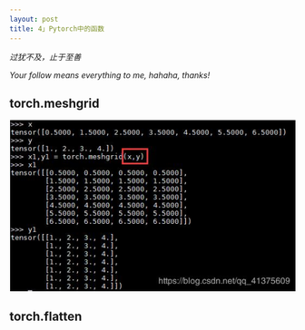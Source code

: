 ```yaml
---
layout: post
title: 4」Pytorch中的函数
---
```


*过犹不及，止于至善*

*Your follow means everything to me, hahaha, thanks!*

## torch.meshgrid

![](/images/meshgrid.jpeg)
## torch.flatten

